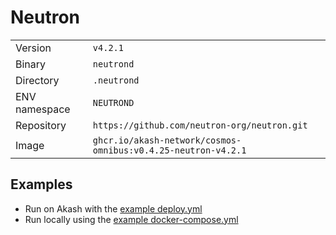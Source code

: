 # Neutron

| | |
|---|---|
|Version|`v4.2.1`|
|Binary|`neutrond`|
|Directory|`.neutrond`|
|ENV namespace|`NEUTROND`|
|Repository|`https://github.com/neutron-org/neutron.git`|
|Image|`ghcr.io/akash-network/cosmos-omnibus:v0.4.25-neutron-v4.2.1`|

## Examples

- Run on Akash with the [example deploy.yml](./deploy.yml)
- Run locally using the [example docker-compose.yml](./docker-compose.yml)
